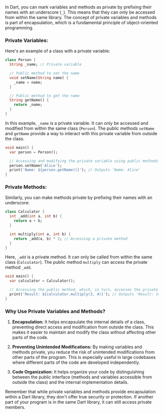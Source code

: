 In Dart, you can mark variables and methods as private by prefixing their names with an underscore (`_`). This means that they can only be accessed from within the same library. The concept of private variables and methods is part of encapsulation, which is a fundamental principle of object-oriented programming.

### Private Variables:

Here's an example of a class with a private variable:

```dart
class Person {
  String _name; // Private variable

  // Public method to set the name
  void setName(String name) {
    _name = name;
  }

  // Public method to get the name
  String getName() {
    return _name;
  }
}
```

In this example, `_name` is a private variable. It can only be accessed and modified from within the same class (`Person`). The public methods `setName` and `getName` provide a way to interact with this private variable from outside the class.

```dart
void main() {
  var person = Person();

  // Accessing and modifying the private variable using public methods
  person.setName('Alice');
  print('Name: ${person.getName()}'); // Outputs 'Name: Alice'
}
```

### Private Methods:

Similarly, you can make methods private by prefixing their names with an underscore:

```dart
class Calculator {
  int _add(int a, int b) {
    return a + b;
  }

  int multiply(int a, int b) {
    return _add(a, b) * 2; // Accessing a private method
  }
}
```

Here, `_add` is a private method. It can only be called from within the same class (`Calculator`). The public method `multiply` can access the private method `_add`.

```dart
void main() {
  var calculator = Calculator();

  // Accessing the public method, which, in turn, accesses the private method
  print('Result: ${calculator.multiply(3, 4)}'); // Outputs 'Result: 14'
}
```

### Why Use Private Variables and Methods?

1. **Encapsulation:** It helps encapsulate the internal details of a class, preventing direct access and modification from outside the class. This makes it easier to maintain and modify the class without affecting other parts of the code.

2. **Preventing Unintended Modifications:** By making variables and methods private, you reduce the risk of unintended modifications from other parts of the program. This is especially useful in large codebases where different parts of the code are developed independently.

3. **Code Organization:** It helps organize your code by distinguishing between the public interface (methods and variables accessible from outside the class) and the internal implementation details.

Remember that while private variables and methods provide encapsulation within a Dart library, they don't offer true security or protection. If another part of your program is in the same Dart library, it can still access private members.